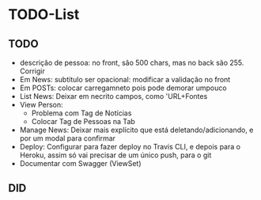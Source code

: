 # TODO-List

## TODO

+ descriçâo de pessoa: no front, sâo 500 chars, mas no back são 255. Corrigir
+ Em News: subtitulo ser opacional: modificar a validaçâo no front
+ Em POSTs: colocar carregamneto pois pode demorar umpouco
+ List News: Deixar em necrito campos, como 'URL+Fontes
+ View Person: 
  + Problema com Tag de Notícias
  + Colocar Tag de Pessoas na Tab
+ Manage News: Deixar mais explícito que está deletando/adicionando, e por um modal para confirmar
+ Deploy: Configurar para fazer deploy no Travis CLI, e depois para o Heroku, assim só vai precisar de um único push, para o git
+ Documentar com Swagger (ViewSet)

## DID